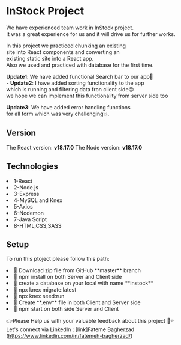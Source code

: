 # InStock Project

We have experienced team work in InStock project.<br/>
It was a great experience for us and it will drive us for further works.

In this project we practiced chunking an existing<br/>
site into React components and converting an<br/>
existing static site into a React app.<br/>
Also we used and practiced with database for the first time.<br/>

**Update1**: We have added functional Search bar to our app🥳<br/> -
**Update2**: I have added sorting functionality to the app<br/>
which is running and filtering data fron client side😊<br/>
we hope we can implement this functionality from server side too<br/>

**Update3**: We have added error handling functions<br/>
for all form which was very challenging💥.

## Version

The React version: **v18.17.0**
The Node version: **v18.17.0**

## Technologies

<li>1-React</li>
<li>2-Node.js</li>
<li>3-Express</li>
<li>4-MySQL and Knex</li>
<li>5-Axios</li>
<li>6-Nodemon</li>
<li>7-Java Script</li>
<li>8-HTML,CSS,SASS</li>

## Setup

To run this ptoject please follow this path:

<li>📝 Download zip file from GitHub **master** branch</li>
<li>📝 npm install on both Server and Client side</li>
<li>📝 create a database on your local with name **instock**</li>
<li>📝 npx knex migrate:latest</li>
<li>📝 npx knex seed:run</li>
<li>📝 Create **.env** file in both Client and Server side</li>
<li>📝 npm start on both side Server and Client</li>

👉Please Help us with your valuable feedback about this project 🙂⭐</br>
Let's connect via LinkedIn : [link]Fateme Bagherzad (https://www.linkedin.com/in/fatemeh-bagherzad/)
